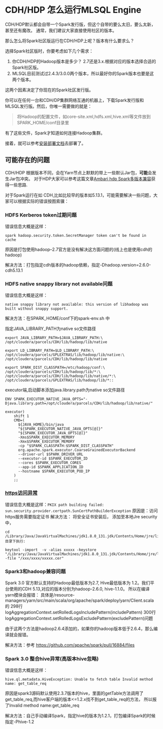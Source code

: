 # CDH/HDP 怎么运行MLSQL Engine

CDH/HDP默认都会自带一个Spark发行版，但这个自带的要么太旧，要么太新，甚至还有魔改。
通常，我们建议大家直接使用社区的版本。

那么怎么将Spark社区版运行在CDH/HDP上呢？版本有什么要求么？

选择Spark社区版时，你要考虑如下几个需求：

1. 你CDH/HDP的Hadoop版本是多少？ 2.7还是3.x.根据对应的版本选择合适的Spark社区版。
2. MLSQL目前测试过2.4.3/3.0.0两个版本，所以最好你的Spark版本也要是这两个版本。

这两个因素决定了你现在的Spark社区发行版。

你可以在任何一台和CDH/DP集群网络互通的机器上，下载Spark发行版和MLSQL发行版。然后，你唯一需要做的就是：

> 将Hadoop的配置文件，如core-site.xml,hdfs.xml,hive.xml等文件放到SPARK_HOME/conf目录里

有了这些文件，Spark才知道如何连接Hadoop集群。

接着，就可以参考[安装部署文档](http://docs.mlsql.tech/mlsql-console/howtouse/engine/)去部署了。

## 可能存在的问题

CDH/HDP 根据版本不同，会在Yarn节点上默默的带上一些默认Jar包，**可能**会发生Jar包冲突。
对于HDP大家可以参考这篇文章[Ambari hdp Spark多版本兼容](http://docs.mlsql.tech/zh/develop/ambari_multi_spark.html)获得一些思路.

对于Spark运行在如 CDH,比如比较早的版本如5.13.1，可能需要解决一些问题，大家可以根据实际的错误按图索骥：


### HDFS Kerberos token过期问题

错误信息大概是这样：

```
spark hadoop.security.token.SecretManager token can't be found in cache
```

原因是打包使用hadoop–2.7官方是没有解决这方面问题的(线上也是使用cdh的hadoop)

解决方法：打包指定cdh版本的hadoop依赖，指定-Dhadoop.version=2.6.0-cdh5.13.1    

### HDFS native snappy library not available问题

错误信息大概是这样：

```
native snappy library not available: this version of libhadoop was built without snappy support.
```

解决方法：在SPARK_HOME/conf下的spark-env.sh 中

指定JAVA_LIBRARY_PATH为native so文件路径

```shell
export JAVA_LIBRARY_PATH=$JAVA_LIBRARY_PATH:\
/opt/cloudera/parcels/CDH/lib/hadoop/lib/native

export LD_LIBRARY_PATH=$LD_LIBRARY_PATH:\
/opt/cloudera/parcels/GPLEXTRAS/lib/hadoop/lib/native:\
/opt/cloudera/parcels/CDH/lib/hadoop/lib/native

export SPARK_DIST_CLASSPATH=/etc/hadoop/conf:\
/opt/cloudera/parcels/CDH/lib/hadoop/lib/*:\
/opt/cloudera/parcels/CDH/lib/hadoop/lib/native/*:\
/opt/cloudera/parcels/GPLEXTRAS/lib/hadoop/lib/*::
```

executor端,启动脚本添加java.library.path为native so文件路径

```shell
ENV SPARK_EXECUTOR_NATIVE_JAVA_OPTS="-Djava.library.path=/opt/cloudera/parcels/CDH/lib/hadoop/lib/native/"

executor)
    shift 1
    CMD=(
      ${JAVA_HOME}/bin/java
      "${SPARK_EXECUTOR_NATIVE_JAVA_OPTS[@]}"
      "${SPARK_EXECUTOR_JAVA_OPTS[@]}"
      -Xms$SPARK_EXECUTOR_MEMORY
      -Xmx$SPARK_EXECUTOR_MEMORY
      -cp "$SPARK_CLASSPATH:$SPARK_DIST_CLASSPATH"
      org.apache.spark.executor.CoarseGrainedExecutorBackend
      --driver-url $SPARK_DRIVER_URL
      --executor-id $SPARK_EXECUTOR_ID
      --cores $SPARK_EXECUTOR_CORES
      --app-id $SPARK_APPLICATION_ID
      --hostname $SPARK_EXECUTOR_POD_IP
    )
    ;;
```

### [https访问异常](https://github.com/oracle/graal/issues/493)

错误信息大概是这样：`PKIX path building failed: sun.security.provider.certpath.SunCertPathBuilderException`
原因是：访问https服务需要指定证书
解决方法：
将安全证书安装后， 添加至本地Jre  security中，

```shell
cd /Library/Java/JavaVirtualMachines/jdk1.8.0_131.jdk/Contents/Home/jre/lib/security 目录下执行:

keytool -import  -v -alias xxxxx -keystore
"/Library/Java/JavaVirtualMachines/jdk1.8.0_131.jdk/Contents/Home/jre/lib/security/cacerts"
-file "/xxx/xxxx/xxxxx.cer"
```


### Spark3和hadoop兼容问题

Spark 3.0 官方默认支持的Hadoop最低版本为2.7, Hive最低版本为 1.2。我们平台使用的CDH 5.13,对应的版本分别为hadoop-2.6.0, hive-1.1.0。
所以在编译yarn模块会报错：
具体是/resource-managers/yarn/src/main/scala/org/apache/spark/deploy/yarn/Client.scala的
298行logAggregationContext.setRolledLogsIncludePattern(includePattern)
300行logAggregationContext.setRolledLogsExcludePattern(excludePattern)问题

由于这两个方法是hadoop2.6.4添加的，如果你的hadoop版本低于2.6.4，那么编译就会报错。

解决方法：参考 https://github.com/apache/spark/pull/16884/files

### Spark 3.0 整合hive异常(高版本hive忽略)

错误信息大概是这样：

```
hive.ql.metadata.HiveException: Unable to fetch table Invalid method name: get_table_req
```

原因是spark3源码默认使用2.3.7版本的hive，里面的getTable方法调用了get_table_req,而hive客户端的版本<=1.2.x找不到get_table_req的方法，
所以报了Invalid method name:get_table_req

解决方法：自己手动编译Spark，指定hive的版本为1.2.1，打包编译Spark的时候指定-Phive-1.2


